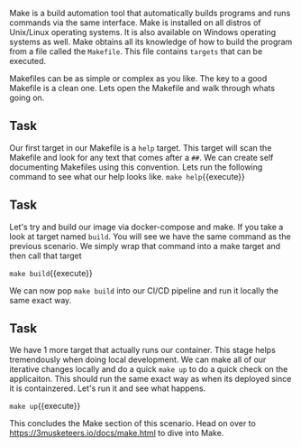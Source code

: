 Make is a build automation tool that automatically builds programs and runs commands via the same interface. Make is installed on all distros of Unix/Linux operating systems. It is also available on Windows operating systems as well. Make obtains all its knowledge of how to build the program from a file called the ```Makefile```. This file contains ```targets``` that can be executed.

Makefiles can be as simple or complex as you like. The key to a good Makefile is a clean one. Lets open the Makefile and walk through whats going on. 

## Task
Our first target in our Makefile is a ```help``` target. This target will scan the Makefile and look for any text that comes after a ```##```. We can create self documenting Makefiles using this convention. Lets run the following command to see what our help looks like.
`make help`{{execute}}

## Task
Let's try and build our image via docker-compose and make. If you take a look at target named ```build```. You will see we have the same command as the previous scenario. We simply wrap that command into a make target and then call that target

`make build`{{execute}}

We can now pop ```make build``` into our CI/CD pipeline and run it locally the same exact way. 

## Task
We have 1 more target that actually runs our container. This stage helps tremendously when doing local development. We can make all of our iterative changes locally and do a quick ```make up``` to do a quick check on the applicaiton. This should run the same exact way as when its deployed since it is containzered. Let's run it and see what happens.

`make up`{{execute}}

This concludes the Make section of this scenario. Head on over to https://3musketeers.io/docs/make.html to dive into Make.  
